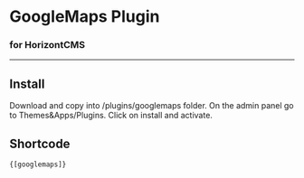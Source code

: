 # GoogleMaps Plugin 
### for HorizontCMS

<hr>


## Install

Download and copy into /plugins/googlemaps folder. On the admin panel go to Themes&Apps/Plugins. Click on install and activate.

## Shortcode
``` {[googlemaps]} ```
